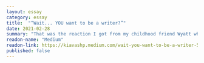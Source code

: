 ```yaml
---
layout: essay
category: essay
title:  "“Wait... YOU want to be a writer?”"
date: 2021-02-28
summary: "That was the reaction I got from my childhood friend Wyatt when I first told him, and I understood why."
readon-name: "Medium"
readon-link: https://kiavashp.medium.com/wait-you-want-to-be-a-writer-5400bca29d4b
published: false
---
```

